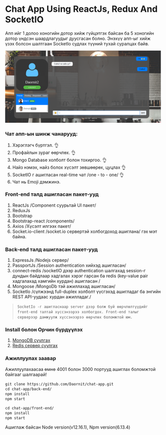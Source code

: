 # Chat App Using ReactJs, Redux And SocketIO
Апп ийг 1 долоо хоногийн дотор хийж гүйцэтгэх байсан ба 5 хоногийн дотор үндсэн шаардлагуудыг дуусгасан болно. Энэхүү апп-ыг хийж үзэх болсон шалтгаан SocketIo судлах түүний тухай суралцах байв.

![alt text](./screenshots/images/1.png)

### Чат апп-ын шинж чанарууд:
1. Хэрэглэгч бүртгэл. 👌
1. Профайлын зураг өөрчлөх. 👌
1. Mongo Database холболт болон тохиргоо. 👌
1. Найз нэмэх, найз болох хүсэлт зөвшөөрөх, цуцлах 👌
1. SocketIO г ашигласан real-time чат /one - to - one/ 👌
1. Чат нь Emoji дэмжинэ.

### Front-end талд ашигласан пакет-ууд
1. ReactJs /Component cуурьтай UI пакет/
1. ReduxJs
1. Bootstrap
1. Bootstrap-react /components/
1. Axios /Хүсэлт илгээх пакет/ 
1. Socket.io-client /socket.io сервертэй холбогдоход ашиглана/ гэх мэт байна.

### Back-end талд ашигласан пакет-ууд
1. ExpressJs /Nodejs сервер/
1. PassportJs /Session authentication хийхэд ашигласан/
1. connect-redis /socketIO дээр authentication шалгахад session-г дундын байдлаар хадгалах хэрэг гарсан ба redis (key-value pair хадгалахад хамгийн хурдан) ашигласан /
1. Mongoose /MongoDb тэй ажиллахад ашигласан/
1. SocketIo /сүлжээнд full-duplex холболт үүсгэхэд ашигладаг ба энгийн REST API-уудаас хурдан ажилладаг./

> `SocketIo -г ашигласнаар server дээр болж буй өөрчлөлтүүдийг front-end талтай хүссэнээрээ холбогдох. Front-end талыг серверээр дамжуулж хүссэнээрээ өөрчлөх боломжтой юм.`

### Install болон Орчин бүрдүүлэх
1. [MongoDB суулгах](https://docs.mongodb.com/manual/administration/install-community/)
1. [Redis сервер суулгах](https://www.digitalocean.com/community/tutorials/how-to-install-and-secure-redis-on-ubuntu-18-04)

### Ажиллуулах заавар
Ажиллуулахаасаа өмнө 4001 болон 3000 портууд ашиглах боломжтой байгааг шалгаарай!
```console
git clone https://github.com/Daornit/chat-app.git
cd chat-app/back-end/
npm install
npm start
```

```console
cd chat-app/front-end/
npm install
npm start
```

Ашиглаж байсан Node version(v12.16.1), Npm version(6.13.4)
